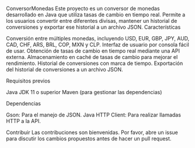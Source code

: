 ConversorMonedas
Este proyecto es un conversor de monedas desarrollado en Java que utiliza tasas de cambio en tiempo real. Permite a los usuarios convertir entre diferentes divisas, mantener un historial de conversiones y exportar ese historial a un archivo JSON.
Características

Conversión entre múltiples monedas, incluyendo USD, EUR, GBP, JPY, AUD, CAD, CHF, ARS, BRL, COP, MXN y CLP.
Interfaz de usuario por consola fácil de usar.
Obtención de tasas de cambio en tiempo real mediante una API externa.
Almacenamiento en caché de tasas de cambio para mejorar el rendimiento.
Historial de conversiones con marca de tiempo.
Exportación del historial de conversiones a un archivo JSON.

Requisitos previos

Java JDK 11 o superior
Maven (para gestionar las dependencias)


Dependencias

Gson: Para el manejo de JSON.
Java HTTP Client: Para realizar llamadas HTTP a la API.

Contribuir
Las contribuciones son bienvenidas. Por favor, abre un issue para discutir los cambios propuestos antes de hacer un pull request.
